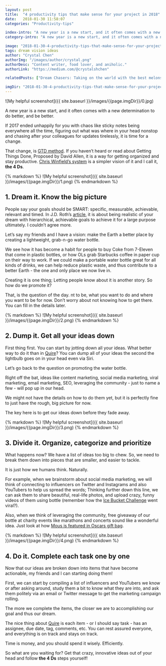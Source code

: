 ```yaml
---
layout: post
title:  "4 productivity tips that make sense for your project in 2018"
date:   2018-01-30 11:58:07
categories: "Productivity-tips"

index-intro: "A new year is a new start, and it often comes with a new determination to do better, and be better. If 2017 ended unhappily for you with chaos like sticky notes being everywhere all the time, figuring out what was where in your head nonstop and chasing after your colleagues for updates tirelessly, it is time for a change...."
category-intro: "A new year is a new start, and it often comes with a new determination to do better, and be better. If 2017 ended unhappily for you with chaos..."

image: "2018-01-30-4-productivity-tips-that-make-sense-for-your-project-in-2018/0.jpg"
tags: dream vision ideas
author: "Crystal Chen"
authorImg: "/images/author/crystal.png"
authorDesc: "Content writer, food lover, and aniholic."
authorLink: "https://medium.com/@crystalshchen"

relatedPosts: ["Dream Chasers: Taking on the world with the best melons from Brazil", "Dream Chasers: Making the best off-road vehicles."]

imgDir: "2018-01-30-4-productivity-tips-that-make-sense-for-your-project-in-2018"
---
```



![My helpful screenshot]({{ site.baseurl }}/images/{{page.imgDir}}/0.jpg)

A new year is a new start, and it often comes with a new determination to do better, and be better.

If 2017 ended unhappily for you with chaos like sticky notes being everywhere all the time, figuring out what was where in your head nonstop and chasing after your colleagues for updates tirelessly, it is time for a change.

That change, is [GTD method](https://quire.io/blog/p/Setup-GTD-Method-in-Quire.html). If you haven’t heard or read about Getting Things Done, Proposed by David Allen, it is a way for getting organized and stay productive. [Chris Winfield’s system](http://www.chriswinfield.com/dream-dump-map-chunk/) is a simpler vision of it and I call it, **the 4 Ds**.

<div style="max-width: 550px; max-height: 300px; margin: 0 auto;">
{% markdown %}
![My helpful screenshot]({{ site.baseurl }}/images/{{page.imgDir}}/1.png)
{% endmarkdown %}
</div>

## 1. Dream it. Know the big picture

People say your goals should be SMART: specific, measurable, achievable, relevant and timed. In J.D. Roth’s [article](http://www.getrichslowly.org/2017/12/26/smart-goals/), it is about being realistic of your dream with hierarchical, achievable goals to achieve it for a large purpose ultimately. I couldn’t agree more.

Let’s say my friends and I have a vision: make the Earth a better place by creating a lightweight, grab-n-go water bottle.

We see how it has become a habit for people to buy Coke from 7-Eleven that come in plastic bottles, or how OLs grab Starbucks coffee in paper cup on their way to work. If we could make a portable water bottle great for all kinds of drinks, we can help reduce plastic waste, and thus contribute to a better Earth - the one and only place we now live in.

Creating it is one thing; Letting people know about it is another story. So how do we promote it? 

That, is the question of the day.
nt to be, what you want to do and where you want to be for now. Don’t worry about not knowing how to get there. You can fill in the details later.


<div style="max-width: 550px; max-height: 300px; margin: 0 auto;">
{% markdown %}
![My helpful screenshot]({{ site.baseurl }}/images/{{page.imgDir}}/2.png)
{% endmarkdown %}
</div>

## 2. Dump it. Get all your ideas down

First thing first. You can start by jotting down all your ideas. What better way to do it than in [Quire](https://quire.io/)? You can dump all of your ideas the second the lightbulb goes on in your head even via Siri.

Let’s go back to the question on promoting the water bottle.

Right off the bat, ideas like content marketing, social media marketing, viral marketing, email marketing, SEO, leveraging the community - just to name a few - will pop up in our head.

We might not have the details on how to do them yet, but it is perfectly fine to just have the rough, big picture for now.

The key here is to get our ideas down before they fade away.

<div style="max-width: 550px; max-height: 300px; margin: 0 auto;">
{% markdown %}
![My helpful screenshot]({{ site.baseurl }}/images/{{page.imgDir}}/3.png)
{% endmarkdown %}
</div>

## 3. Divide it. Organize, categorize and prioritize

What happens now? We have a list of ideas too big to chew. So, we need to break them down into pieces that are smaller, and easier to tackle.

It is just how we humans think. Naturally.

For example, when we brainstorm about social media marketing, we will think of connecting to influencers on Twitter and Instagrams and also YouTubers to help us spread the words; Thinking further down this line, we can ask them to share beautiful, real-life photos, and upload crazy, funny videos of them using bottle (remember how the [Ice Bucket Challenge](https://en.wikipedia.org/wiki/Ice_Bucket_Challenge) went viral?).

Also, when we think of leveraging the community, free giveaway of our bottle at charity events like marathons and concerts sound like a wonderful idea. Just look at how [Mous is featured in Oscars gift bag](https://www.popsugar.com.au/fitness/Australian-MOUS-Fitness-Bottle-Feature-Oscars-Gift-Bag-43196349).

<div style="max-width: 550px; max-height: 300px; margin: 0 auto;">
{% markdown %}
![My helpful screenshot]({{ site.baseurl }}/images/{{page.imgDir}}/4.png)
{% endmarkdown %}
</div>

## 4. Do it. Complete each task one by one
 
Now that our ideas are broken down into items that have become actionable, my friends and I can starting doing them!

First, we can start by compiling a list of influencers and YouTubers we know or after asking around, study them a bit to know what they are into, and ask them politely via an email or Twitter message to get the marketing campaign rolling.

The more we complete the items, the closer we are to accomplishing our goal and thus our dream.

The nice thing about [Quire](https://quire.io/) is each item - or I should say task - has an assignee, due date, tag, comments, etc. You can rest assured everyone, and everything is on track and stays on track.


Time is money, and you should spend it wisely. Efficiently.

So what are you waiting for? Get that crazy, innovative ideas out of your head and follow **the 4 Ds** steps yourself!

[jekyll]:      http://jekyllrb.com
[jekyll-gh]:   https://github.com/jekyll/jekyll
[jekyll-help]: https://github.com/jekyll/jekyll-help
